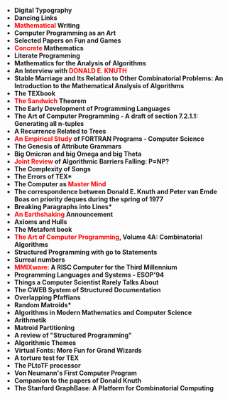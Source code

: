 <ul>
                                <li><b><a target="_blank" href="https://github.com/manjunath5496/Donald-Knuth-Books/blob/master/DEK(1).pdf" style="text-decoration:none;">Digital Typography </a></b></li>
                                <li><b><a target="_blank" href="https://github.com/manjunath5496/Donald-Knuth-Books/blob/master/DEK(2).pdf" style="text-decoration:none;">Dancing Links</a></b></li>
                                <li><b><a target="_blank" href="https://github.com/manjunath5496/Donald-Knuth-Books/blob/master/DEK(3).pdf" style="text-decoration:none;"><span style ="color:red">Mathematical</span> Writing</a></b></li>
                               
<li><b><a target="_blank" href="https://github.com/manjunath5496/Donald-Knuth-Books/blob/master/DEK(4).pdf" style="text-decoration:none;">Computer Programming as an Art</a></b></li>
                                <li><b><a target="_blank" href="https://github.com/manjunath5496/Donald-Knuth-Books/blob/master/DEK(5).pdf" style="text-decoration:none;">Selected Papers on Fun and Games </a></b></li>
                                
 <li><b><a target="_blank" href="https://github.com/manjunath5496/Donald-Knuth-Books/blob/master/DEK(6).pdf" style="text-decoration:none;"><span style ="color:red">Concrete</span> Mathematics</a></b></li>
                          
<li><b><a target="_blank" href="https://github.com/manjunath5496/Donald-Knuth-Books/blob/master/DEK(7).pdf" style="text-decoration:none;">Literate Programming</a></b></li>
                                <li><b><a target="_blank" href="https://github.com/manjunath5496/Donald-Knuth-Books/blob/master/DEK(8).pdf" style="text-decoration:none;">Mathematics for the Analysis of Algorithms</a></b></li>
                                <li><b><a target="_blank" href="https://github.com/manjunath5496/Donald-Knuth-Books/blob/master/DEK(9).pdf" style="text-decoration:none;">An Interview with
  <span style ="color:red">DONALD E. KNUTH</span></a></b></li>
                               
<li><b><a target="_blank" href="https://github.com/manjunath5496/Donald-Knuth-Books/blob/master/DEK(10).pdf" style="text-decoration:none;">Stable Marriage and Its Relation to Other Combinatorial Problems: An Introduction to the Mathematical Analysis of Algorithms</a></b></li>
                                <li><b><a target="_blank" href="https://github.com/manjunath5496/Donald-Knuth-Books/blob/master/DEK(11).pdf" style="text-decoration:none;">The TEXbook</a></b></li>
                                <li><b><a target="_blank" href="https://github.com/manjunath5496/Donald-Knuth-Books/blob/master/DEK(12).pdf" style="text-decoration:none;"><span style ="color:red">The Sandwich</span> Theorem</a></b></li>
 <li><b><a target="_blank" href="https://github.com/manjunath5496/Donald-Knuth-Books/blob/master/DEK(13).pdf" style="text-decoration:none;">The Early Development of Programming Languages</a></b></li>  
 
<li><b><a target="_blank" href="https://github.com/manjunath5496/Donald-Knuth-Books/blob/master/DEK(14).pdf" style="text-decoration:none;">The Art of Computer Programming - A draft of section 7.2.1.1: Generating all n-tuples </a></b></li>
                                <li><b><a target="_blank" href="https://github.com/manjunath5496/Donald-Knuth-Books/blob/master/DEK(15).pdf" style="text-decoration:none;">A Recurrence Related to Trees</a></b></li>
                                <li><b><a target="_blank" href="https://github.com/manjunath5496/Donald-Knuth-Books/blob/master/DEK(16).pdf" style="text-decoration:none;"><span style ="color:red">An Empirical Study</span> of FORTRAN Programs - Computer Science</a></b></li>
                               
<li><b><a target="_blank" href="https://github.com/manjunath5496/Donald-Knuth-Books/blob/master/DEK(17).pdf" style="text-decoration:none;">The Genesis of Attribute Grammars</a></b></li>
                                <li><b><a target="_blank" href="https://github.com/manjunath5496/Donald-Knuth-Books/blob/master/DEK(18).pdf" style="text-decoration:none;">Big Omicron and big Omega and big Theta </a></b></li>
                                
 <li><b><a target="_blank" href="https://github.com/manjunath5496/Donald-Knuth-Books/blob/master/DEK(19).pdf" style="text-decoration:none;"><span style ="color:red">Joint Review</span> of Algorithmic Barriers Falling: P=NP?</a></b></li>
                          
<li><b><a target="_blank" href="https://github.com/manjunath5496/Donald-Knuth-Books/blob/master/DEK(20).pdf" style="text-decoration:none;">The Complexity of Songs</a></b></li>
                                <li><b><a target="_blank" href="https://github.com/manjunath5496/Donald-Knuth-Books/blob/master/DEK(21).pdf" style="text-decoration:none;">The Errors of TEX*</a></b></li>
                                <li><b><a target="_blank" href="https://github.com/manjunath5496/Donald-Knuth-Books/blob/master/DEK(22).pdf" style="text-decoration:none;">The Computer as <span style ="color:red">Master Mind </span></a></b></li>
                               
<li><b><a target="_blank" href="https://github.com/manjunath5496/Donald-Knuth-Books/blob/master/DEK(23).pdf" style="text-decoration:none;">The correspondence between Donald E. Knuth and Peter van Emde Boas on priority deques during the spring of 1977</a></b></li>
                                <li><b><a target="_blank" href="https://github.com/manjunath5496/Donald-Knuth-Books/blob/master/DEK(24).pdf" style="text-decoration:none;">Breaking Paragraphs into Lines*</a></b></li>
                                <li><b><a target="_blank" href="https://github.com/manjunath5496/Donald-Knuth-Books/blob/master/DEK(25).pdf" style="text-decoration:none;"><span style ="color:red">An Earthshaking</span> Announcement</a></b></li>
 <li><b><a target="_blank" href="https://github.com/manjunath5496/Donald-Knuth-Books/blob/master/DEK(26).pdf" style="text-decoration:none;">Axioms and Hulls</a></b></li>   
                 <li><b><a target="_blank" href="https://github.com/manjunath5496/Donald-Knuth-Books/blob/master/DEK(27).pdf" style="text-decoration:none;">The Metafont book</a></b></li>
                                <li><b><a target="_blank" href="https://github.com/manjunath5496/Donald-Knuth-Books/blob/master/DEK(28).pdf" style="text-decoration:none;"><span style ="color:red">The Art of Computer Programming</span>, Volume 4A: Combinatorial Algorithms</a></b></li>
 <li><b><a target="_blank" href="https://github.com/manjunath5496/Donald-Knuth-Books/blob/master/DEK(29).pdf" style="text-decoration:none;">Structured Programming with go to Statements</a></b></li>   
 <li><b><a target="_blank" href="https://github.com/manjunath5496/Donald-Knuth-Books/blob/master/DEK(30).pdf" style="text-decoration:none;">Surreal numbers</a></b></li>    
 
 <li><b><a target="_blank" href="https://github.com/manjunath5496/Donald-Knuth-Books/blob/master/DEK(31).pdf" style="text-decoration:none;"><span style ="color:red">MMIXware: </span> A RISC Computer for the Third Millennium</a></b></li>
 <li><b><a target="_blank" href="https://github.com/manjunath5496/Donald-Knuth-Books/blob/master/DEK(32).pdf" style="text-decoration:none;">Programming Languages and Systems - ESOP'94</a></b></li>   
 <li><b><a target="_blank" href="https://github.com/manjunath5496/Donald-Knuth-Books/blob/master/DEK(33).pdf" style="text-decoration:none;">Things a Computer Scientist Rarely Talks About</a></b></li>  
  <li><b><a target="_blank" href="https://github.com/manjunath5496/Donald-Knuth-Books/blob/master/DEK(34).pdf" style="text-decoration:none;">The CWEB System of Structured Documentation</a></b></li>  
 
 
<li><b><a target="_blank" href="https://github.com/manjunath5496/Donald-Knuth-Books/blob/master/DEK(35).pdf" style="text-decoration:none;">Overlapping Pfaffians </a></b></li>
                                <li><b><a target="_blank" href="https://github.com/manjunath5496/Donald-Knuth-Books/blob/master/DEK(36).pdf" style="text-decoration:none;">Random Matroids* </a></b></li>
                                
 <li><b><a target="_blank" href="https://github.com/manjunath5496/Donald-Knuth-Books/blob/master/DEK(37).pdf" style="text-decoration:none;">Algorithms in Modern Mathematics and Computer Science</a></b></li>
                          
<li><b><a target="_blank" href="https://github.com/manjunath5496/Donald-Knuth-Books/blob/master/DEK(38).pdf" style="text-decoration:none;">Arithmetik</a></b></li>
                                <li><b><a target="_blank" href="https://github.com/manjunath5496/Donald-Knuth-Books/blob/master/DEK(39).pdf" style="text-decoration:none;">Matroid Partitioning</a></b></li>
                                <li><b><a target="_blank" href="https://github.com/manjunath5496/Donald-Knuth-Books/blob/master/DEK(40).pdf" style="text-decoration:none;">A review of "Structured Programming"</a></b></li>
                               
<li><b><a target="_blank" href="https://github.com/manjunath5496/Donald-Knuth-Books/blob/master/DEK(41).pdf" style="text-decoration:none;">Algorithmic Themes</a></b></li>
                                <li><b><a target="_blank" href="https://github.com/manjunath5496/Donald-Knuth-Books/blob/master/DEK(42).pdf" style="text-decoration:none;">Virtual Fonts: More Fun for Grand Wizards</a></b></li>
                                <li><b><a target="_blank" href="https://github.com/manjunath5496/Donald-Knuth-Books/blob/master/DEK(43).pdf" style="text-decoration:none;">A torture test for TEX</a></b></li>
 <li><b><a target="_blank" href="https://github.com/manjunath5496/Donald-Knuth-Books/blob/master/DEK(44).pdf" style="text-decoration:none;">The PLtoTF processor</a></b></li>   
                 <li><b><a target="_blank" href="https://github.com/manjunath5496/Donald-Knuth-Books/blob/master/DEK(45).pdf" style="text-decoration:none;">Von Neumann's First Computer Program</a></b></li>
                                 
<li><b><a target="_blank" href="https://github.com/manjunath5496/Donald-Knuth-Books/blob/master/DEK(46).djvu" style="text-decoration:none;">Companion to the papers of Donald Knuth</a></b></li> 
 
<li><b><a target="_blank" href="https://github.com/manjunath5496/Donald-Knuth-Books/blob/master/DEK(47).djvu" style="text-decoration:none;">The Stanford GraphBase: A Platform for Combinatorial Computing</a></b></li>  
 
 
 
 
 
 
 
 
 
 
                                
                                
</ul>
